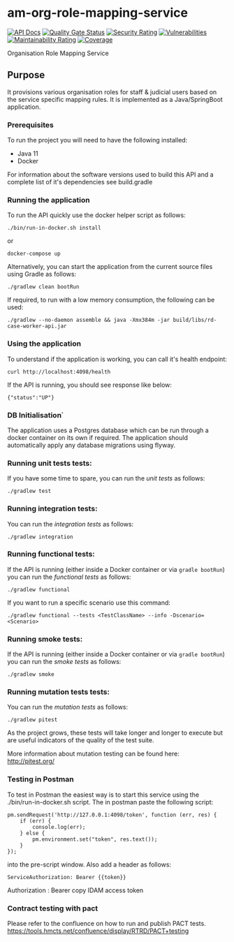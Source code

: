 # am-org-role-mapping-service



[![API Docs](https://img.shields.io/badge/API%20Docs-site-e140ad.svg)](https://hmcts.github.io/cnp-api-docs/swagger.html?url=https://hmcts.github.io/cnp-api-docs/specs/am-org-role-mapping-service.json)
[![Quality Gate Status](https://sonarcloud.io/api/project_badges/measure?project=am-org-role-mapping-service&metric=alert_status)](https://sonarcloud.io/summary/overall?id=am-org-role-mapping-service)
[![Security Rating](https://sonarcloud.io/api/project_badges/measure?project=am-org-role-mapping-service&metric=security_rating)](https://sonarcloud.io/summary/overall?id=am-org-role-mapping-service)
[![Vulnerabilities](https://sonarcloud.io/api/project_badges/measure?project=am-org-role-mapping-service&metric=vulnerabilities)](https://sonarcloud.io/summary/overall?id=am-org-role-mapping-service)
[![Maintainability Rating](https://sonarcloud.io/api/project_badges/measure?project=am-org-role-mapping-service&metric=sqale_rating)](https://sonarcloud.io/summary/overall?id=am-org-role-mapping-service)
[![Coverage](https://sonarcloud.io/api/project_badges/measure?project=am-org-role-mapping-service&metric=coverage)](https://sonarcloud.io/summary/overall?id=am-org-role-mapping-service)

Organisation Role Mapping Service


## Purpose

It provisions various organisation roles for staff & judicial users based on the service specific mapping rules. It is implemented as a Java/SpringBoot application.

### Prerequisites

To run the project you will need to have the following installed:

* Java 11
* Docker

For information about the software versions used to build this API and a complete list of it's dependencies see build.gradle

### Running the application

To run the API quickly use the docker helper script as follows:

```
./bin/run-in-docker.sh install
```
or

```
docker-compose up
```


Alternatively, you can start the application from the current source files using Gradle as follows:

```
./gradlew clean bootRun
```

If required, to run with a low memory consumption, the following can be used:

```
./gradlew --no-daemon assemble && java -Xmx384m -jar build/libs/rd-case-worker-api.jar
```

### Using the application

To understand if the application is working, you can call it's health endpoint:

```
curl http://localhost:4098/health
```

If the API is running, you should see response like below:

```
{"status":"UP"}
```

### DB Initialisation˙

The application uses a Postgres database which can be run through a docker container on its own if required.
The application should automatically apply any database migrations using flyway.

### Running unit tests tests:

If you have some time to spare, you can run the *unit tests* as follows:

```
./gradlew test
```

### Running integration tests:


You can run the *integration tests* as follows:

```
./gradlew integration
```

### Running functional tests:

If the API is running (either inside a Docker container or via `gradle bootRun`) you can run the *functional tests* as follows:

```
./gradlew functional
```

If you want to run a specific scenario use this command:

```
./gradlew functional --tests <TestClassName> --info -Dscenario=<Scenario>
```

### Running smoke tests:

If the API is running (either inside a Docker container or via `gradle bootRun`) you can run the *smoke tests* as follows:

```
./gradlew smoke
```

### Running mutation tests tests:

You can run the *mutation tests* as follows:

```
./gradlew pitest
```

As the project grows, these tests will take longer and longer to execute but are useful indicators of the quality of the test suite.

More information about mutation testing can be found here:
http://pitest.org/

### Testing in Postman

To test in Postman the easiest way is to start this service using the ./bin/run-in-docker.sh script.  The in postman paste the following script:

```
pm.sendRequest('http://127.0.0.1:4098/token', function (err, res) {
    if (err) {
        console.log(err);
    } else {
        pm.environment.set("token", res.text());
    }
});
```
into the pre-script window.  Also add a header as follows:

```
ServiceAuthorization: Bearer {{token}}
```

Authorization :  Bearer copy IDAM access token

### Contract testing with pact

Please refer to the confluence on how to run and publish PACT tests.
https://tools.hmcts.net/confluence/display/RTRD/PACT+testing


